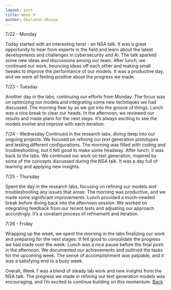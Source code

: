 ```yaml
---
layout: post
title: Week 9
author: Gbolahan Abioye
---
```


7/22 - Monday

Today started with an interesting twist - an NSA talk. It was a great opportunity to hear from experts in the field and learn about the latest developments and challenges in cybersecurity and AI. The talk sparked some new ideas and discussions among our team. After lunch, we continued our work, bouncing ideas off each other and making small tweaks to improve the performance of our models. It was a productive day, and we were all feeling positive about the progress we made.

7/23 - Tuesday

Another day in the labs, continuing our efforts from Monday. The focus was on optimizing our models and integrating some new techniques we had discussed. The morning flew by as we got into the groove of things. Lunch was a nice break to clear our heads. In the afternoon, we reviewed our results and made plans for the next steps. It’s always exciting to see the models evolve and improve with each iteration.

7/24 - Wednesday
Continued in the research labs, diving deep into our ongoing projects. We focused on refining our text generation prototypes and testing different configurations. The morning was filled with coding and troubleshooting, but it felt good to make some headway. After lunch, it was back to the labs. We continued our work on text generation, inspired by some of the concepts discussed during the NSA talk. It was a day full of learning and applying new insights.

7/25 - Thursday

Spent the day in the research labs, focusing on refining our models and troubleshooting any issues that arose. The morning was productive, and we made some significant improvements. Lunch provided a much-needed break before diving back into the afternoon session. We worked on integrating feedback from our recent tests and adjusting our approach accordingly. It’s a constant process of refinement and iteration.

7/26 - Friday

Wrapping up the week, we spent the morning in the labs finalizing our work and preparing for the next stages. It felt good to consolidate the progress we had made over the week. Lunch was a nice pause before the final push in the afternoon. We documented our achievements and outlined the tasks for the upcoming week. The sense of accomplishment was palpable, and it was a satisfying end to a busy week.

Overall, Week 7 was a blend of steady lab work and new insights from the NSA talk. The progress we made in refining our text generation models was encouraging, and I’m excited to continue building on this momentum.
[Back](./)
